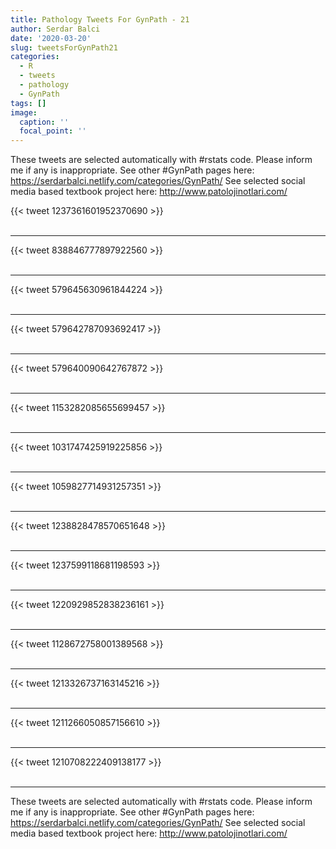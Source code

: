 ```yaml
---
title: Pathology Tweets For GynPath - 21
author: Serdar Balci
date: '2020-03-20'
slug: tweetsForGynPath21
categories:
  - R
  - tweets
  - pathology
  - GynPath
tags: []
image:
  caption: ''
  focal_point: ''
---
```



These tweets are selected automatically with #rstats code. Please inform me if any is inappropriate.
See other #GynPath pages here: https://serdarbalci.netlify.com/categories/GynPath/ 
See selected social media based textbook project here: http://www.patolojinotlari.com/

{{< tweet 1237361601952370690 >}}
<br>
<br>
<hr>
{{< tweet 838846777897922560 >}}
<br>
<br>
<hr>
{{< tweet 579645630961844224 >}}
<br>
<br>
<hr>
{{< tweet 579642787093692417 >}}
<br>
<br>
<hr>
{{< tweet 579640090642767872 >}}
<br>
<br>
<hr>
{{< tweet 1153282085655699457 >}}
<br>
<br>
<hr>
{{< tweet 1031747425919225856 >}}
<br>
<br>
<hr>
{{< tweet 1059827714931257351 >}}
<br>
<br>
<hr>
{{< tweet 1238828478570651648 >}}
<br>
<br>
<hr>
{{< tweet 1237599118681198593 >}}
<br>
<br>
<hr>
{{< tweet 1220929852838236161 >}}
<br>
<br>
<hr>
{{< tweet 1128672758001389568 >}}
<br>
<br>
<hr>
{{< tweet 1213326737163145216 >}}
<br>
<br>
<hr>
{{< tweet 1211266050857156610 >}}
<br>
<br>
<hr>
{{< tweet 1210708222409138177 >}}
<br>
<br>
<hr>


These tweets are selected automatically with #rstats code. Please inform me if any is inappropriate.
See other #GynPath pages here: https://serdarbalci.netlify.com/categories/GynPath/ 
See selected social media based textbook project here: http://www.patolojinotlari.com/
